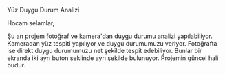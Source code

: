 Yüz Duygu Durum Analizi

Hocam selamlar,

Şu an projem fotoğraf ve kamera'dan duygu durumu analizi yapılabiliyor. Kameradan yüz tespiti yapılıyor ve duygu durumumuzu veriyor. Fotoğrafta ise direkt duygu durumumuzu net şekilde tespit edebiliyor. Bunlar bir ekranda iki ayrı buton şeklinde ayrı şekilde bulunuyor. Projemin güncel hali budur. 
